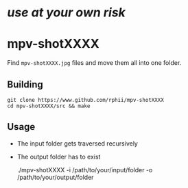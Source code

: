 # *use at your own risk*

# mpv-shotXXXX

Find `mpv-shotXXXX.jpg` files and move them all into one folder.

## Building

    git clone https://www.github.com/rphii/mpv-shotXXXX
    cd mpv-shotXXXX/src && make

## Usage

- The input folder gets traversed recursively
- The output folder has to exist

    ./mpv-shotXXXX -i /path/to/your/input/folder -o /path/to/your/output/folder



